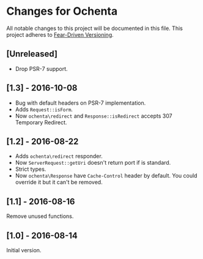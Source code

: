 # Changes for Ochenta

All notable changes to this project will be documented in this file.
This project adheres to [Fear-Driven Versioning](https://github.com/jonathanong/ferver).

## [Unreleased]

- Drop PSR-7 support.

## [1.3] - 2016-10-08

- Bug with default headers on PSR-7 implementation.
- Adds `Request::isForm`.
- Now `ochenta\redirect` and `Response::isRedirect` accepts 307 Temporary Redirect.

## [1.2] - 2016-08-22

- Adds `ochenta\redirect` responder.
- Now `ServerRequest::getUri` doesn't return port if is standard.
- Strict types.
- Now `ochenta\Response` have `Cache-Control` header by default.
  You could override it but it can't be removed.

## [1.1] - 2016-08-16

Remove unused functions.

## [1.0] - 2016-08-14

Initial version.
